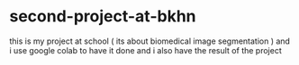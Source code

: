 # second-project-at-bkhn
this is my project at school ( its about biomedical image segmentation ) and i use google colab to have it done and i also have the result of the project
